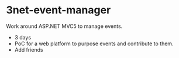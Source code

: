 3net-event-manager
==================

Work around ASP.NET MVC5 to manage events.

* 3 days
* PoC for a web platform to purpose events and contribute to them.
* Add friends